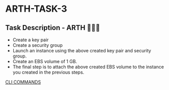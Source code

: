 # ARTH-TASK-3

## Task Description - ARTH 👨🏻‍💻

  - Create a key pair 
  - Create a security group 
  - Launch an instance using the above created key pair and security group.
  - Create an EBS volume of 1 GB.
  - The final step is to attach the above created EBS volume to the instance you created in the previous steps.
  
  [CLI COMMANDS ]()
